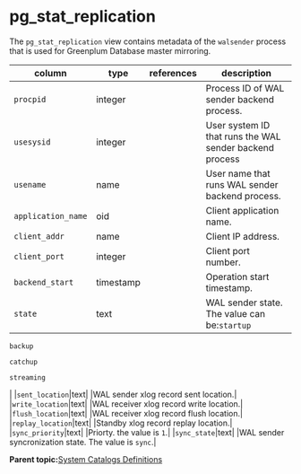 # pg\_stat\_replication 

The `pg_stat_replication` view contains metadata of the `walsender` process that is used for Greenplum Database master mirroring.

|column|type|references|description|
|------|----|----------|-----------|
|`procpid`|integer| |Process ID of WAL sender backend process.|
|`usesysid`|integer| |User system ID that runs the WAL sender backend process|
|`usename`|name| |User name that runs WAL sender backend process.|
|`application_name`|oid| |Client application name.|
|`client_addr`|name| |Client IP address.|
|`client_port`|integer| |Client port number.|
|`backend_start`|timestamp| |Operation start timestamp.|
|`state`|text| |WAL sender state. The value can be:`startup`

`backup`

`catchup`

`streaming`

|
|`sent_location`|text| |WAL sender xlog record sent location.|
|`write_location`|text| |WAL receiver xlog record write location.|
|`flush_location`|text| |WAL receiver xlog record flush location.|
|`replay_location`|text| |Standby xlog record replay location.|
|`sync_priority`|text| |Priorty. the value is `1`.|
|`sync_state`|text| |WAL sender syncronization state. The value is `sync`.|

**Parent topic:**[System Catalogs Definitions](../system_catalogs/catalog_ref-html.html)

